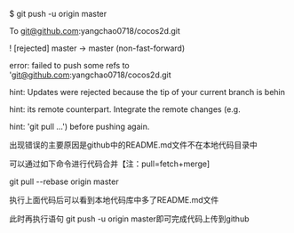 $ git push -u origin master

To git@github.com:yangchao0718/cocos2d.git

 ! [rejected]        master -> master (non-fast-forward)

error: failed to push some refs to 'git@github.com:yangchao0718/cocos2d.git

hint: Updates were rejected because the tip of your current branch is behin

hint: its remote counterpart. Integrate the remote changes (e.g.

hint: 'git pull ...') before pushing again.

 

出现错误的主要原因是github中的README.md文件不在本地代码目录中

可以通过如下命令进行代码合并【注：pull=fetch+merge]

git pull --rebase origin master

执行上面代码后可以看到本地代码库中多了README.md文件

此时再执行语句 git push -u origin master即可完成代码上传到github